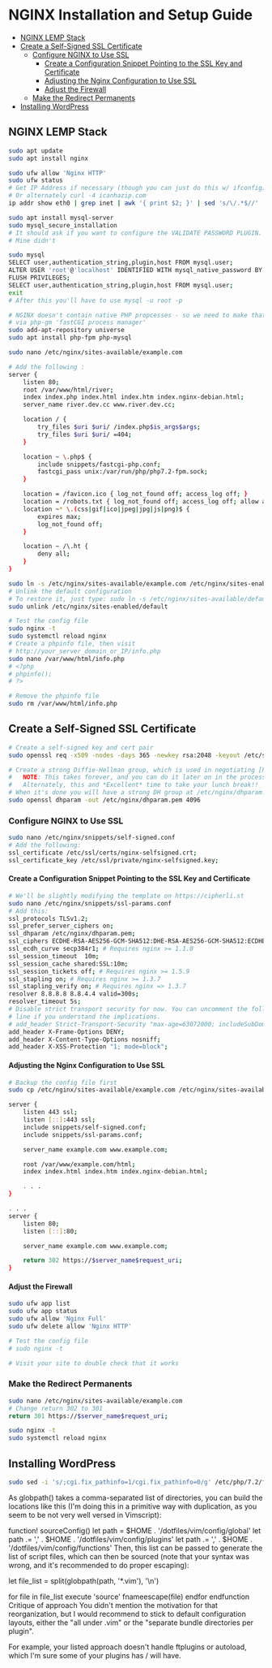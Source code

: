 # NGINX Installation and Setup Guide

<!-- MarkdownTOC -->

* [NGINX LEMP Stack](#nginx-lemp-stack)
* [Create a Self-Signed SSL Certificate](#create-a-self-signed-ssl-certificate)
    * [Configure NGINX to Use SSL](#configure-nginx-to-use-ssl)
        * [Create a Configuration Snippet Pointing to the SSL Key and Certificate](#create-a-configuration-snippet-pointing-to-the-ssl-key-and-certificate)
        * [Adjusting the Nginx Configuration to Use SSL](#adjusting-the-nginx-configuration-to-use-ssl)
        * [Adjust the Firewall](#adjust-the-firewall)
    * [Make the Redirect Permanents](#make-the-redirect-permanents)
* [Installing WordPress](#installing-wordpress)

<!-- /MarkdownTOC -->


<a id="nginx-lemp-stack"></a>
## NGINX LEMP Stack

```bash
sudo apt update
sudo apt install nginx

sudo ufw allow 'Nginx HTTP'
sudo ufw status
# Get IP Address if necessary (though you can just do this w/ ifconfig)
# Or alternately curl -4 icanhazip.com
ip addr show eth0 | grep inet | awk '{ print $2; }' | sed 's/\/.*$//'

sudo apt install mysql-server
sudo mysql_secure_installation
# It should ask if you want to configure the VALIDATE PASSWORD PLUGIN.
# Mine didn't

sudo mysql
SELECT user,authentication_string,plugin,host FROM mysql.user;
ALTER USER 'root'@'localhost' IDENTIFIED WITH mysql_native_password BY 'password';
FLUSH PRIVILEGES;
SELECT user,authentication_string,plugin,host FROM mysql.user;
exit
# After this you'll have to use mysql -u root -p

# NGINX doesn't contain native PHP propcesses - so we need to make that happen
# via php-gm 'fastCGI process manager'
sudo add-apt-repository universe
sudo apt install php-fpm php-mysql

sudo nano /etc/nginx/sites-available/example.com

# Add the following :
server {
    listen 80;
    root /var/www/html/river;
    index index.php index.html index.htm index.nginx-debian.html;
    server_name river.dev.cc www.river.dev.cc;

    location / {
        try_files $uri $uri/ /index.php$is_args$args;
        try_files $uri $uri/ =404;
    }

    location ~ \.php$ {
        include snippets/fastcgi-php.conf;
        fastcgi_pass unix:/var/run/php/php7.2-fpm.sock;
    }

    location = /favicon.ico { log_not_found off; access_log off; }
    location = /robots.txt { log_not_found off; access_log off; allow all; }
    location ~* \.(css|gif|ico|jpeg|jpg|js|png)$ {
        expires max;
        log_not_found off;
    }

    location ~ /\.ht {
        deny all;
    }
}

sudo ln -s /etc/nginx/sites-available/example.com /etc/nginx/sites-enabled/
# Unlink the default configuration
# To restore it, just type: sudo ln -s /etc/nginx/sites-available/default /etc/nginx/sites-enabled/
sudo unlink /etc/nginx/sites-enabled/default

# Test the config file
sudo nginx -t
sudo systemctl reload nginx
# Create a phpinfo file, then visit
# http://your_server_domain_or_IP/info.php
sudo nano /var/www/html/info.php
# <?php
# phpinfo();
# ?>

# Remove the phpinfo file
sudo rm /var/www/html/info.php
```


<a id="create-a-self-signed-ssl-certificate"></a>
## Create a Self-Signed SSL Certificate

```bash
# Create a self-signed key and cert pair
sudo openssl req -x509 -nodes -days 365 -newkey rsa:2048 -keyout /etc/ssl/private/nginx-selfsigned.key -out /etc/ssl/certs/nginx-selfsigned.crt

# Create a strong Diffie-Hellman group, which is used in negotiating [Perfect Forwarrd Secrecy](https://en.wikipedia.org/wiki/Forward_secrecy) with clients
#   NOTE: This takes forever, and you can do it later on in the process if necessary
#   Alternately, this and *Excellent* time to take your lunch break!!
# When it's done you will have a strong DH group at /etc/nginx/dhparam.pem that we can use in our configuration.
sudo openssl dhparam -out /etc/nginx/dhparam.pem 4096


```

<a id="configure-nginx-to-use-ssl"></a>
### Configure NGINX to Use SSL

```bash
sudo nano /etc/nginx/snippets/self-signed.conf
# Add the following:
ssl_certificate /etc/ssl/certs/nginx-selfsigned.crt;
ssl_certificate_key /etc/ssl/private/nginx-selfsigned.key;
```

<a id="create-a-configuration-snippet-pointing-to-the-ssl-key-and-certificate"></a>
#### Create a Configuration Snippet Pointing to the SSL Key and Certificate

```bash
# We'll be slightly modifying the template on https://cipherli.st
sudo nano /etc/nginx/snippets/ssl-params.conf
# Add this:
ssl_protocols TLSv1.2;
ssl_prefer_server_ciphers on;
ssl_dhparam /etc/nginx/dhparam.pem;
ssl_ciphers ECDHE-RSA-AES256-GCM-SHA512:DHE-RSA-AES256-GCM-SHA512:ECDHE-RSA-AES256-GCM-SHA384:DHE-RSA-AES256-GCM-SHA384:ECDHE-RSA-AES256-SHA384;
ssl_ecdh_curve secp384r1; # Requires nginx >= 1.1.0
ssl_session_timeout  10m;
ssl_session_cache shared:SSL:10m;
ssl_session_tickets off; # Requires nginx >= 1.5.9
ssl_stapling on; # Requires nginx >= 1.3.7
ssl_stapling_verify on; # Requires nginx => 1.3.7
resolver 8.8.8.8 8.8.4.4 valid=300s;
resolver_timeout 5s;
# Disable strict transport security for now. You can uncomment the following
# line if you understand the implications.
# add_header Strict-Transport-Security "max-age=63072000; includeSubDomains; preload";
add_header X-Frame-Options DENY;
add_header X-Content-Type-Options nosniff;
add_header X-XSS-Protection "1; mode=block";
```

<a id="adjusting-the-nginx-configuration-to-use-ssl"></a>
#### Adjusting the Nginx Configuration to Use SSL

```bash
# Backup the config file first
sudo cp /etc/nginx/sites-available/example.com /etc/nginx/sites-available/example.com.bak

server {
    listen 443 ssl;
    listen [::]:443 ssl;
    include snippets/self-signed.conf;
    include snippets/ssl-params.conf;

    server_name example.com www.example.com;

    root /var/www/example.com/html;
    index index.html index.htm index.nginx-debian.html;

    . . .
}

. . .
server {
    listen 80;
    listen [::]:80;

    server_name example.com www.example.com;

    return 302 https://$server_name$request_uri;
}

```

<a id="adjust-the-firewall"></a>
#### Adjust the Firewall

```bash
sudo ufw app list
sudo ufw app status
sudo ufw allow 'Nginx Full'
sudo ufw delete allow 'Nginx HTTP'

# Test the config file
# sudo nginx -t

# Visit your site to double check that it works
```

<a id="make-the-redirect-permanents"></a>
### Make the Redirect Permanents

```bash
sudo nano /etc/nginx/sites-available/example.com
# Change return 302 to 301
return 301 https://$server_name$request_uri;

sudo nginx -t
sudo systemctl reload nginx
```

<a id="installing-wordpress"></a>
## Installing WordPress

```bash
sudo sed -i 's/;cgi.fix_pathinfo=1/cgi.fix_pathinfo=0/g' /etc/php/7.2/fpm/php.ini
```


As globpath() takes a comma-separated list of directories, you can build the locations like this (I'm doing this in a primitive way with duplication, as you seem to be not very well versed in Vimscript):

function! sourceConfig()
  let path = $HOME  . '/dotfiles/vim/config/global'
  let path .= ',' . $HOME  . '/dotfiles/vim/config/plugins'
  let path .= ',' . $HOME  . '/dotfiles/vim/config/functions'
Then, this list can be passed to generate the list of script files, which can then be sourced (note that your syntax was wrong, and it's recommended to do proper escaping):

  let file_list = split(globpath(path, '*.vim'), '\n')

  for file in file_list
    execute 'source' fnameescape(file)
  endfor
endfunction
Critique of approach
You didn't mention the motivation for that reorganization, but I would recommend to stick to default configuration layouts, either the "all under .vim" or the "separate bundle directories per plugin".

For example, your listed approach doesn't handle ftplugins or autoload, which I'm sure some of your plugins has / will have.
